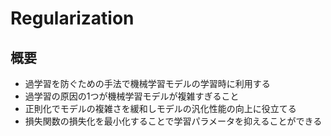 # Regularization
## 概要
- 過学習を防ぐための手法で機械学習モデルの学習時に利用する
- 過学習の原因の1つが機械学習モデルが複雑すぎること
- 正則化でモデルの複雑さを緩和しモデルの汎化性能の向上に役立てる
- 損失関数の損失化を最小化することで学習パラメータを抑えることができる
